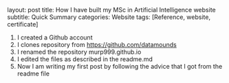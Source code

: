 layout: post
title: How I have built my MSc in Artificial Intelligence website
subtitle: Quick Summary
categories: Website
tags: [Reference, website, certificate]



1. I created a Github account
2. I clones repository from https://github.com/datamounds
3. I renamed the repository murp999.github.io 
4. I edited the files as described in the readme.md
5. Now I am writing my first post by following the advice that I got from the readme file
